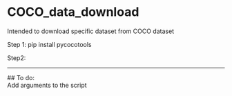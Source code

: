 # COCO_data_download
Intended to download specific dataset from COCO dataset

Step 1:
pip install pycocotools

Step2:
<hr>
## To do: <br>
Add arguments to the script

